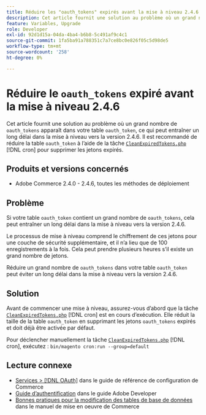 ```yaml
---
title: Réduire les "oauth_tokens" expirés avant la mise à niveau 2.4.6
description: Cet article fournit une solution au problème où un grand nombre de "oauth_tokens" apparaissent dans la table "oauth_token", ce qui peut entraîner un long délai dans la mise à niveau vers la version 2.4.6. Il est recommandé de réduire la table `oauth_token` à l’aide de CleanExpiredTokens.php.
feature: Variables, Upgrade
role: Developer
exl-id: 92d1d15a-04da-4ba4-b6b8-5c491af9c4c1
source-git-commit: 1fa5ba91a788351c7a7ce8bc0e826f05c5d98de5
workflow-type: tm+mt
source-wordcount: '258'
ht-degree: 0%

---
```


# Réduire le `oauth_tokens` expiré avant la mise à niveau 2.4.6

Cet article fournit une solution au problème où un grand nombre de `oauth_tokens` apparaît dans votre table `oauth_token`, ce qui peut entraîner un long délai dans la mise à niveau vers la version 2.4.6. Il est recommandé de réduire la table `oauth_token` à l’aide de la tâche [`CleanExpiredTokens.php`](https://github.com/magento/magento2/blob/2.4.5-p2/app/code/Magento/Integration/Cron/CleanExpiredTokens.php) [!DNL cron] pour supprimer les jetons expirés.

## Produits et versions concernés

* Adobe Commerce 2.4.0 - 2.4.6, toutes les méthodes de déploiement

## Problème

Si votre table `oauth_token` contient un grand nombre de `oauth_tokens`, cela peut entraîner un long délai dans la mise à niveau vers la version 2.4.6.

Le processus de mise à niveau comprend le chiffrement de ces jetons pour une couche de sécurité supplémentaire, et il n’a lieu que de 100 enregistrements à la fois. Cela peut prendre plusieurs heures s’il existe un grand nombre de jetons.

Réduire un grand nombre de `oauth_tokens` dans votre table `oauth_token` peut éviter un long délai dans la mise à niveau vers la version 2.4.6.

## Solution

Avant de commencer une mise à niveau, assurez-vous d’abord que la tâche [`CleanExpiredTokens.php`](https://github.com/magento/magento2/blob/2.4.5-p2/app/code/Magento/Integration/Cron/CleanExpiredTokens.php) [!DNL cron] est en cours d’exécution. Elle réduit la taille de la table `oauth_token` en supprimant les jetons `oauth_tokens` expirés et doit déjà être activée par défaut.

Pour déclencher manuellement la tâche [`CleanExpiredTokens.php`](https://github.com/magento/magento2/blob/2.4.5-p2/app/code/Magento/Integration/Cron/CleanExpiredTokens.php) [!DNL cron], exécutez :
```bin/magento cron:run --group=default```

## Lecture connexe

* [Services > [!DNL OAuth]](https://experienceleague.adobe.com/docs/commerce-admin/config/services/oauth.html) dans le guide de référence de configuration de Commerce
* [Guide d’authentification](https://developer.adobe.com/developer-console/docs/guides/authentication/) dans le guide Adobe Developer
* [ Bonnes pratiques pour la modification des tables de base de données](https://experienceleague.adobe.com/en/docs/commerce-operations/implementation-playbook/best-practices/development/modifying-core-and-third-party-tables#why-adobe-recommends-avoiding-modifications) dans le manuel de mise en oeuvre de Commerce
